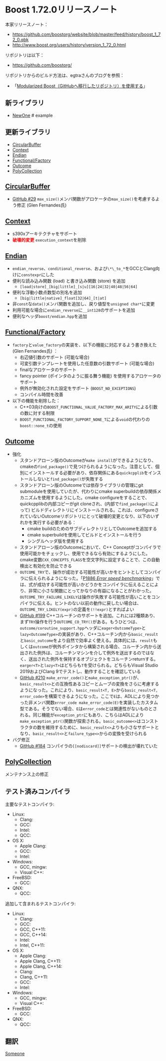 # Boost 1.72.0リリースノート

本家リリースノート：

- <https://github.com/boostorg/website/blob/master/feed/history/boost_1_72_0.qbk>
- <http://www.boost.org/users/history/version_1_72_0.html>


リポジトリは以下：

- <https://github.com/boostorg/>


リポジトリからのビルド方法は、egtraさんのブログを参照：

- 「[Modularized Boost（GitHubへ移行したリポジトリ）を使用する](http://dev.activebasic.com/egtra/2013/12/03/620/)」


## 新ライブラリ

- [NewOne](#newone) # example


## 更新ライブラリ

- [CircularBuffer](#circular-buffer)
- [Context](#context)
- [Endian](#endian)
- [Functional/Factory](#functional-factory)
- [Outcome](#outcome)
- [PolyCollection](#poly-collection)


## <a id="circular-buffer" href="#circular-buffer">CircularBuffer</a>

- [GitHub #29](https://github.com/boostorg/circular_buffer/issues/29) `max_size()`メンバ関数がアロケータの`max_size()`を考慮するよう修正 (Glen Fernandes氏)


## <a id="context" href="#context">Context</a>

- s390xアーキテクチャをサポート
- <span style="color:red;">**破壊的変更**</span> `execution_context`を削除


## <a id="endian" href="#endian">Endian</a>

- `endian_reverse`、`conditional_reverse`、および`\*\_to_*`をGCCとClang向けに`constexpr`にした
- 便利な読み込み関数 (load) と書き込み関数 (store) を追加
    - `[load|store]_[big|little]_[s|u][16|24|32|40|48|56|64]`
- 便利な浮動小数点数型の別名を追加
    - `[big|little|native]_float[32|64]_[t|at]`
- 非`const`な`data()`メンバ関数を追加し、戻り値型を`unsigned char*`に変更
- 利用可能な場合に`endian_reverse`に`__int128`のサポートを追加
- 便利なヘッダ`boost/endian.hpp`を追加


## <a id="functional-factory" href="#functional-factory">Functional/Factory</a>

- `factory`と`value_factory`の実装を、以下の機能に対応するよう書き換えた (Glen Fernandes氏) ：
    - 右辺値引数のサポート (可能な場合)
    - 可変引数テンプレートを使用した任意数の引数サポート (可能な場合)
    - finalなアロケータのサポート
    - fancy pointer (ポインタのように振る舞う機能) を使用するアロケータのサポート
    - 例外が無効化された設定をサポート (`BOOST_NO_EXCEPTIONS`)
    - コンパイル時間を改善
- 以下の機能を削除した：
    - C++03向けの`BOOST_FUNCTIONAL_VALUE_FACTORY_MAX_ARITY`による引数の数に対する制限
    - `BOOST_FUNCTIONAL_FACTORY_SUPPORT_NONE_T`による`void`の代わりの`boost::none_t`の使用


## <a id="outcome" href="#outcome">Outcome</a>

- 強化
    - スタンドアローン版のOutcomeが`make install`ができるようになり、cmakeの`find_package()`で見つけられるようになった。注意として、個別にインストールする必要があり、依存関係にある`quickcpplib`をインストールしないと`find_package()`が失敗する
    - スタンドアローン版のOutcomeでは依存ライブラリの管理にgit submoduleを使用していたが、代わりにcmake superbuildの依存関係メカニズムを使用するようにした。cmake configureをすることで、quickcpplibの内部コピーがgit cloneされ、(内部で`find_package()`によって) ビルドディレクトリにインストールされる。これは、configureされていないOutcomeリポジトリにとって破壊的変更となり、以下のいずれかを実行する必要がある：
        - cmake buildのためのサブディレクトリとしてOutcomeを追加する
        - cmake superbuildを使用してビルドとインストールを行う
        - シングルヘッダ版を使用する
    - スタンドアローン版のOutcomeにおいて、C++ Conceptがコンパイラで使用可能かをチェックし、使用できるなら有効にするようにした。cmake変数`CXX_CONCEPTS_FLAGS`を空文字列に設定することで、この自動検出と有効化を防止できる
    - `OUTCOME_TRY`で、操作が成功する可能性が高いかをヒントとしてコンパイラに伝えられるようになった。「[P1886 *Error speed benchmarking*](https://wg21.link/P1886)」では、式が成功する可能性が高いかどうかをコンパイラに伝えることにより、非常に小さな関数にとってかなりの有益になることがわかった。`OUTCOME_TRY_FAILURE_LIKELY`は操作が失敗する可能性が高いことをコンパイラに伝える。ヒントのない以前の動作に戻したい場合は、`OUTCOME_TRY_LIKELY(expr)`の定義を`(!!expr)`とすればよい
    - [GitHub #199](https://github.com/ned14/outcome/issues/199) C++コルーチンのサポートを追加。これには2種類あり、まず`TRY`操作を行う`OUTCOME_CO_TRY()`がある。もうひとつは、`outcome/coroutine_support.hpp`ヘッダに`eager<OutcomeType>`と`lazy<OutcomeType>`の実装があり、C++コルーチン内から`basic_result`と`basic_outcome`をより自然で効率よく使える。具体的には、`result`もしくは`outcome`が例外ポインタから構築される場合、コルーチン内から送出された例外は、コルーチンマシンを介して例外を送出するのではなく、送出された例外を保持するオブジェクトをコルーチンreturnする。`earger<T>`と`lazy<T>`はどちらも`T`を受けられる。どちらもVisual Studio 2019およびClang 9でテストし、動作することを確認している
    - [GitHub #210](https://github.com/ned14/outcome/issues/210) `make_error_code()`と`make_exception_ptr()`が、`basic_result<>`との互換性あるコピーとムーブの変換をさらに考慮するようになった。これにより、`basic_result<T, E>`から`basic_result<T, error_code>`を構築できるようになった。ここで`E`は、ADLにより見つかった非メンバ関数`error_code make_error_code(E)`を実装したカスタム型である。そうでない場合、`E`は`error_code`とは関連性がないものとされる。同じ機能が`exception_ptr`にもあり、こちらはADLにより`make_exception_ptr()`関数が探索される。`basic_outcome<>`はコンストラクタの数を維持するために、`basic_result<>`よりも小さなサポートとなり、`basic_result<>`と`failure_type<>`からの変換を受けられる
- バグ修正
    - [GitHub #184](https://github.com/ned14/outcome/issues/184) コンパイラの`[[nodiscard]]`サポートの検出が壊れていた


## <a id="poly-collection" href="#poly-collection">PolyCollection</a>

メンテナンス上の修正


## テスト済みコンパイラ
主要なテストコンパイラ:

- Linux:
	- Clang:
	- GCC:
	- Intel:
	- QCC:
- OS X:
	- Apple Clang:
	- GCC:
	- Intel:
- Windows:
	- GCC, mingw:
	- Visual C++:
- FreeBSD:
	- GCC:
- QNX:
	- QCC:

追加して含まれるテストコンパイラ:

- Linux:
	- Clang:
	- GCC:
	- GCC, C++11:
	- GCC, C++14:
	- Intel:
	- Intel, C++11:
- OS X:
	- Apple Clang:
	- Apple Clang, C++11:
	- Apple Clang, C++14:
	- Clang:
	- Clang, C++11:
	- GCC:
	- Intel:
- Windows:
	- GCC, mingw:
	- Visual C++:
- FreeBSD:
	- GCC:
- QNX:
	- QCC:

## 翻訳
[Someone](https://github.com/)

